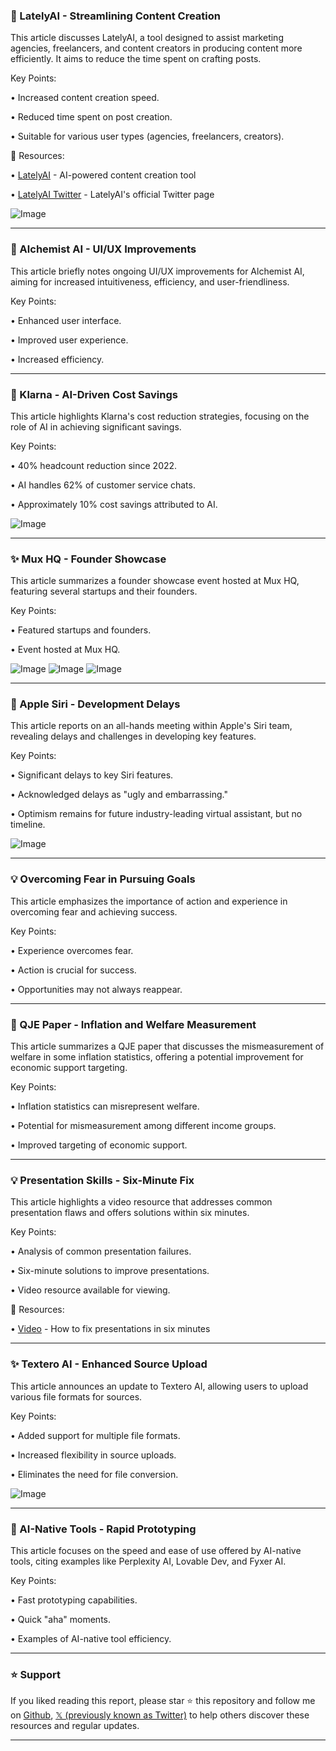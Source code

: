 ### 🚀 LatelyAI - Streamlining Content Creation

This article discusses LatelyAI, a tool designed to assist marketing agencies, freelancers, and content creators in producing content more efficiently.  It aims to reduce the time spent on crafting posts.

Key Points:

•  Increased content creation speed.

• Reduced time spent on post creation.

•  Suitable for various user types (agencies, freelancers, creators).


🔗 Resources:

• [LatelyAI](https://cnet.co/4bLfvVS) - AI-powered content creation tool

• [LatelyAI Twitter](https://x.com/LatelyAI) - LatelyAI's official Twitter page

![Image](https://pbs.twimg.com/media/GmCko1DWUAA6rEC?format=jpg&name=small)


---

### 🤖 Alchemist AI - UI/UX Improvements

This article briefly notes ongoing UI/UX improvements for Alchemist AI, aiming for increased intuitiveness, efficiency, and user-friendliness.

Key Points:

• Enhanced user interface.

• Improved user experience.

•  Increased efficiency.


---

### 🤖 Klarna - AI-Driven Cost Savings

This article highlights Klarna's cost reduction strategies, focusing on the role of AI in achieving significant savings.

Key Points:

• 40% headcount reduction since 2022.

• AI handles 62% of customer service chats.

• Approximately 10% cost savings attributed to AI.


![Image](https://pbs.twimg.com/media/GmCWbEnbUAA54a8?format=jpg&name=small)


---

### ✨ Mux HQ - Founder Showcase

This article summarizes a founder showcase event hosted at Mux HQ, featuring several startups and their founders.

Key Points:

•  Featured startups and founders.

•  Event hosted at Mux HQ.


![Image](https://pbs.twimg.com/media/GmBORdTWEAAhrgb?format=jpg&name=small)
![Image](https://pbs.twimg.com/media/GmBORcNWUAAyXgs?format=jpg&name=360x360)
![Image](https://pbs.twimg.com/media/GmBORdZXEAEHdGl?format=jpg&name=360x360)

---

### 🤖 Apple Siri - Development Delays

This article reports on an all-hands meeting within Apple's Siri team, revealing delays and challenges in developing key features.

Key Points:

•  Significant delays to key Siri features.

•  Acknowledged delays as "ugly and embarrassing."

•  Optimism remains for future industry-leading virtual assistant, but no timeline.


![Image](https://pbs.twimg.com/media/GmCMbtFbcAAFhjB?format=jpg&name=small)


---

### 💡 Overcoming Fear in Pursuing Goals

This article emphasizes the importance of action and experience in overcoming fear and achieving success.

Key Points:

•  Experience overcomes fear.

•  Action is crucial for success.

•  Opportunities may not always reappear.


---

### 🤖 QJE Paper - Inflation and Welfare Measurement

This article summarizes a QJE paper that discusses the mismeasurement of welfare in some inflation statistics, offering a potential improvement for economic support targeting.

Key Points:

•  Inflation statistics can misrepresent welfare.

•  Potential for mismeasurement among different income groups.

•  Improved targeting of economic support.


---

### 💡 Presentation Skills - Six-Minute Fix

This article highlights a video resource that addresses common presentation flaws and offers solutions within six minutes.

Key Points:

•  Analysis of common presentation failures.

•  Six-minute solutions to improve presentations.

•  Video resource available for viewing.


🔗 Resources:

• [Video](https://t.co/SMdlRnejsc) -  How to fix presentations in six minutes


---

### ✨ Textero AI - Enhanced Source Upload

This article announces an update to Textero AI, allowing users to upload various file formats for sources.

Key Points:

•  Added support for multiple file formats.

•  Increased flexibility in source uploads.

•  Eliminates the need for file conversion.


![Image](https://pbs.twimg.com/media/Gl_WH4sXEAAE5XQ?format=jpg&name=small)

---

### 🤖 AI-Native Tools - Rapid Prototyping

This article focuses on the speed and ease of use offered by AI-native tools, citing examples like Perplexity AI, Lovable Dev, and Fyxer AI.

Key Points:

•  Fast prototyping capabilities.

•  Quick "aha" moments.

•  Examples of AI-native tool efficiency.


---

### ⭐️ Support

If you liked reading this report, please star ⭐️ this repository and follow me on [Github](https://github.com/Drix10), [𝕏 (previously known as Twitter)](https://x.com/DRIX_10_) to help others discover these resources and regular updates.

---